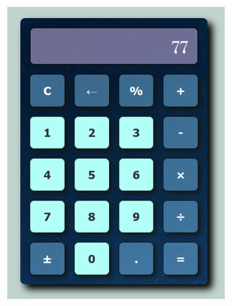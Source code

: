 ![screenshot](https://github.com/Vishal02-wish/Calculator/blob/f5fb3ec086eaa9ea2d4d238c399952d24353eacb/Image/Screenshot%202024-05-18%20185442.png?raw=true)